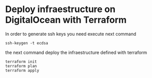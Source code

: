 # Deploy infraestructure on DigitalOcean with Terraform

In order to generate ssh keys you need execute next command

```
ssh-keygen -t ecdsa
```

the next command deploy the infraestructure defined with terraform

```
terraform init
terraform plan
terraform apply
```